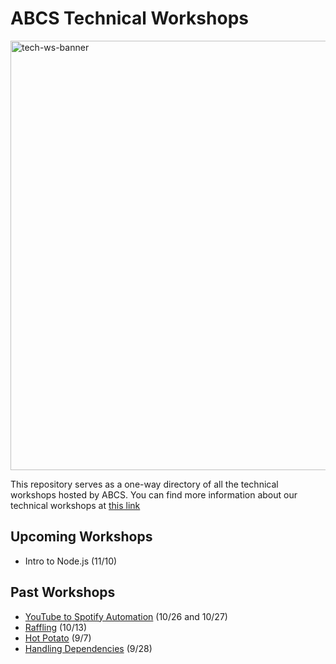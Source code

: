 # ABCS Technical Workshops
<img width="687" alt="tech-ws-banner" src="https://github.com/UT-ABCS/tech-workshops/assets/91110018/d2bc00c6-26db-434b-907a-ffdfcbcd6fcf"> <br />

This repository serves as a one-way directory of all the technical workshops hosted by ABCS. You can find more information about our technical workshops at [this link](https://docs.google.com/presentation/d/1mFly4h2b66m_EZagm5tvR_IFqSbQC3uuGXhcmf9tqpA/edit?usp=sharing)

## Upcoming Workshops
- Intro to Node.js (11/10)

## Past Workshops
- [YouTube to Spotify Automation](https://github.com/UT-ABCS/youtube-to-spotify-py) (10/26 and 10/27)
- [Raffling](https://github.com/UT-ABCS/raffle-ws) (10/13)
- [Hot Potato](https://github.com/UT-ABCS/hot-potato-ws) (9/7)
- [Handling Dependencies](https://github.com/UT-ABCS/handling-dependencies) (9/28)
